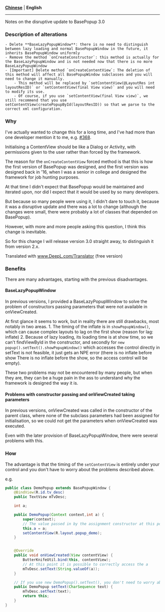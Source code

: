 [**Chinese**](./Update_3.0.md) | **English**

---

Notes on the disruptive update to BasePopup 3.0

### Description of alterations

    - Delete **BaseLazyPopupWindow**: there is no need to distinguish between lazy loading and normal BasePopupWindow in the future, it inherits BasePopupWindow uniformly
    - Remove the method `onCreateConstructor`: this method is actually for the BaseLazyPopupWindow and is not needed now that there is no more BaseLazyPopupWindow
    - [Important] Delete method `onCreateContentView`: The deletion of this method will affect all BasePopupWindow subclasses and you will need to change it manually.
        - This method will be replaced by `setContentView(@LayoutRes int layoutResID)` or `setContentView(final View view)` and you will need to modify its use.
        - Of course, if you use `setContentView(final View view)`, we still recommend that you use setContentView(createPopupById(layoutResID)) so that we parse to the correct xml configuration.

### Why

I've actually wanted to change this for a long time, and I've had more than one developer mention it to me, e.g. [#368](https://github.com/razerdp/BasePopup/issues/368).

Initialising a ContentView should be like a Dialog or Activity, with permissions given to the user rather than forced by the framework.

The reason for the `onCreateContentView` forced method is that this is how the first version of BasePopup was designed, and the first version was designed back in '16, when I was a senior in college and designed the framework for job hunting purposes.

At that time I didn't expect that BasePopup would be maintained and iterated upon, nor did I expect that it would be used by so many developers.

But because so many people were using it, I didn't dare to touch it, because it was a disruptive update and there was a lot to change (although the changes were small, there were probably a lot of classes that depended on BasePopup).

However, with more and more people asking this question, I think this change is inevitable.

So for this change I will release version 3.0 straight away, to distinguish it from version 2.x.

Translated with www.DeepL.com/Translator (free version)


### Benefits

There are many advantages, starting with the previous disadvantages.

#### BaseLazyPopupWindow

In previous versions, I provided a BaseLazyPopupWindow to solve the problem of constructors passing parameters that were not available in onViewCreated.

At first glance it seems to work, but in reality there are still drawbacks, most notably in two areas.
    1. The timing of the inflate is in `showPopupWindow()`, which can cause complex layouts to lag on the first show (reason for lag: inflate)
    2. Because of lazy loading, its loading time is at show time, so we can't findViewById in the constructor, and secondly for `new popup().setText().showPopupWindow()` which accesses the control directly in setText is not feasible, it just gets an NPE error (there is no inflate before show There is no inflate before the show, so the access control will be empty).

These two problems may not be encountered by many people, but when they are, they can be a huge pain in the ass to understand why the framework is designed the way it is.

#### Problems with constructor passing and onViewCreated taking parameters

In previous versions, onViewCreated was called in the constructor of the parent class, where none of the subclass parameters had been assigned for initialisation, so we could not get the parameters when onViewCreated was executed.

Even with the later provision of BaseLazyPopupWindow, there were several problems with this.


### How

The advantage is that the timing of the `setContentView` is entirely under your control and you don't have to worry about the problems described above.

e.g.

```java
public class DemoPopup extends BasePopupWindow {
    @BindView(R.id.tv_desc)
    public TextView mTvDesc;

    int a;

    public DemoPopup(Context context,int a) {
        super(context);
        // The value passed in by the assignment constructor at this point
        this.a = a;
        setContentView(R.layout.popup_demo);
    }


    @Override
    public void onViewCreated(View contentView) {
        ButterKnifeUtil.bind(this, contentView);
        // At this point it is possible to correctly access the a
        mTvDesc.setText(String.valueOf(a));
    }

    // If you use new DemoPopup().setText(), you don't need to worry about mTvDesc being empty
    public DemoPopup setText(CharSequence text) {
        mTvDesc.setText(text);
        return this;
    }
}
```